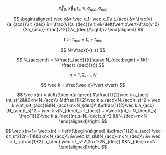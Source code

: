 $$
\vec x_0, \vec x_1,t_s,v,a_{acc},a_{dec}
$$

$$
\begin{aligned}
\vec x&= \vec x_1- \vec x_0\\
t_{acc} &= \frac{v}{a_{acc}}\\
t_{dec} &= \frac{v}{a_{dec}}\\
t_v&=\left(\vert x\vert-\frac{v^2}{2a_{acc}}-\frac{v^2}{2a_{dec}}\right)/v
\end{aligned}
$$

$$
t:=t_{acc}+t_{v}+t_{dec}
$$

$$
N=\frac{t}{t_s}
$$

$$
N_{acc;end} = N\frac{t_{acc}}{t};\quad N_{dec;begin} = N(1-\frac{t_{dec}}{t})
$$

$$
n=1,2,\cdots,N
$$

$$
\vec k = \frac{\vec x}{\vert x\vert}
$$

$$
\vec x(n) = \left\{\begin{aligned}
&\dfrac{1}{2}\vec k a_{acc}(nt_s)^2&&0<n<N_{acc}\\
&\dfrac{1}{2}\vec k a_{acc}(N_{acc}t_s)^2 + \vec k v(nt_s-t_{acc})&&N_{acc}<n<N_{dec}\\
&\dfrac{1}{2}\vec k a_{acc}(N_{acc}t_s)^2 + \vec k v(N_{dec}t_s-t_{acc}) + v\vec k(nt_s-N_{dec}t_s) - \frac{1}{2}\vec k a_{dec}(nt_s-N_{dec}t_s)^2 &&N_{dec}<n<N
\end{aligned}\right.
$$

$$
\vec x(n+1)- \vec x(n) = \left\{\begin{aligned}
&\dfrac{1}{2} a_{acc} \vec k t_s^2(2n+1)&&0<n<N_{acc}\\
&v\vec kt_s&&N_{acc}<n<N_{dec}\\
&v \vec k t_s-\frac{1}{2} a_{dec} \vec k t_s^2(2n+1-2N_{dec})  &&N_{dec}<n<N
\end{aligned}\right.
$$




